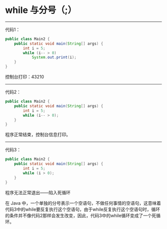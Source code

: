 # while 与分号（;）

---

代码1：

```java
public class Main2 {
    public static void main(String[] args) {
        int i = 5;
        while (i-- > 0)
            System.out.print(i);
    }
}
```

控制台打印：43210

---

代码2：

```java
public class Main2 {
    public static void main(String[] args) {
        int i = 5;
        while (i-- > 0);
    }
}
```

程序正常结束，控制台信息打印。

---

代码3：

```java
public class Main2 {
    public static void main(String[] args) {
        int i = 5;
        while (i > 0);
    }
}
```

程序无法正常退出——陷入死循环

在 Java 中，一个单独的分号表示一个空语句，不做任何事情的空语句，这意味着代码3中的while要反复执行这个空语句，由于while反复执行这个空语句时，循环的条件并不像代码2那样会发生改变，因此，代码3中的while循环变成了一个死循环。